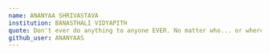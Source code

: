 ```yaml
---
name: ANANYAA SHRIVASTAVA 
institution: BANASTHALI VIDYAPITH 
quote: Don't ever do anything to anyone EVER. No matter who... or where...
github_user: ANANYAAS
---
```

